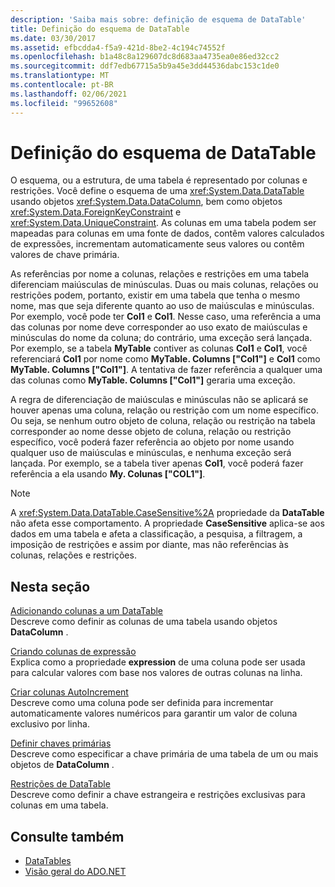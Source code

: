 ```yaml
---
description: 'Saiba mais sobre: definição de esquema de DataTable'
title: Definição do esquema de DataTable
ms.date: 03/30/2017
ms.assetid: efbcdda4-f5a9-421d-8be2-4c194c74552f
ms.openlocfilehash: b1a48c8a129607dc8d683aa4735ea0e86ed32cc2
ms.sourcegitcommit: ddf7edb67715a5b9a45e3dd44536dabc153c1de0
ms.translationtype: MT
ms.contentlocale: pt-BR
ms.lasthandoff: 02/06/2021
ms.locfileid: "99652608"
---
```

# <a name="datatable-schema-definition"></a>Definição do esquema de DataTable

O esquema, ou a estrutura, de uma tabela é representado por colunas e restrições. Você define o esquema de uma <xref:System.Data.DataTable> usando objetos <xref:System.Data.DataColumn>, bem como objetos <xref:System.Data.ForeignKeyConstraint> e <xref:System.Data.UniqueConstraint>. As colunas em uma tabela podem ser mapeadas para colunas em uma fonte de dados, contêm valores calculados de expressões, incrementam automaticamente seus valores ou contêm valores de chave primária.  
  
 As referências por nome a colunas, relações e restrições em uma tabela diferenciam maiúsculas de minúsculas. Duas ou mais colunas, relações ou restrições podem, portanto, existir em uma tabela que tenha o mesmo nome, mas que seja diferente quanto ao uso de maiúsculas e minúsculas. Por exemplo, você pode ter **Col1** e **Col1**. Nesse caso, uma referência a uma das colunas por nome deve corresponder ao uso exato de maiúsculas e minúsculas do nome da coluna; do contrário, uma exceção será lançada. Por exemplo, se a tabela **MyTable** contiver as colunas **Col1** e **Col1**, você referenciará **Col1** por nome como **MyTable. Columns ["Col1"]** e **Col1** como **MyTable. Columns ["Col1"]**. A tentativa de fazer referência a qualquer uma das colunas como **MyTable. Columns ["Col1"]** geraria uma exceção.  
  
 A regra de diferenciação de maiúsculas e minúsculas não se aplicará se houver apenas uma coluna, relação ou restrição com um nome específico. Ou seja, se nenhum outro objeto de coluna, relação ou restrição na tabela corresponder ao nome desse objeto de coluna, relação ou restrição específico, você poderá fazer referência ao objeto por nome usando qualquer uso de maiúsculas e minúsculas, e nenhuma exceção será lançada. Por exemplo, se a tabela tiver apenas **Col1**, você poderá fazer referência a ela usando **My. Colunas ["COL1"]**.  
  
> [!NOTE]
> A <xref:System.Data.DataTable.CaseSensitive%2A> propriedade da **DataTable** não afeta esse comportamento. A propriedade **CaseSensitive** aplica-se aos dados em uma tabela e afeta a classificação, a pesquisa, a filtragem, a imposição de restrições e assim por diante, mas não referências às colunas, relações e restrições.  
  
## <a name="in-this-section"></a>Nesta seção  

 [Adicionando colunas a um DataTable](adding-columns-to-a-datatable.md)  
 Descreve como definir as colunas de uma tabela usando objetos **DataColumn** .  
  
 [Criando colunas de expressão](creating-expression-columns.md)  
 Explica como a propriedade **expression** de uma coluna pode ser usada para calcular valores com base nos valores de outras colunas na linha.  
  
 [Criar colunas AutoIncrement](creating-autoincrement-columns.md)  
 Descreve como uma coluna pode ser definida para incrementar automaticamente valores numéricos para garantir um valor de coluna exclusivo por linha.  
  
 [Definir chaves primárias](defining-primary-keys.md)  
 Descreve como especificar a chave primária de uma tabela de um ou mais objetos de **DataColumn** .  
  
 [Restrições de DataTable](datatable-constraints.md)  
 Descreve como definir a chave estrangeira e restrições exclusivas para colunas em uma tabela.  
  
## <a name="see-also"></a>Consulte também

- [DataTables](datatables.md)
- [Visão geral do ADO.NET](../ado-net-overview.md)

